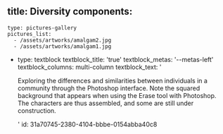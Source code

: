 title: Diversity
components:
  -
    type: pictures-gallery
    pictures_list:
      - /assets/artworks/amalgam2.jpg
      - /assets/artworks/amalgam1.jpg
  -
    type: textblock
    textblock_title: 'true'
    textblock_metas: '--metas-left'
    textblock_columns: multi-column
    textblock_text: '<p>Exploring the differences and similarities between individuals in a community through the Photoshop interface. Note the squared background that appears when using the Erase tool with Photoshop. The characters are thus assembled, and some are still under construction.</p>'
id: 31a70745-2380-4104-bbbe-0154abba40c8
